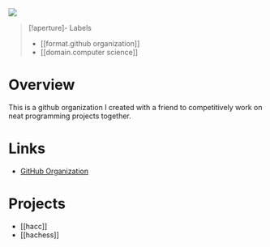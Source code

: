 <img src="https://i.redd.it/h7vpevllroja1.jpg" class="header-image">

> [!aperture]- Labels
> - [[format.github organization]]
> - [[domain.computer science]]

# Overview
This is a github organization I created with a friend to competitively work on neat programming projects together. 

# Links
- [GitHub Organization](https://github.com/tesseract-blue)

# Projects
- [[hacc]]
- [[hachess]]